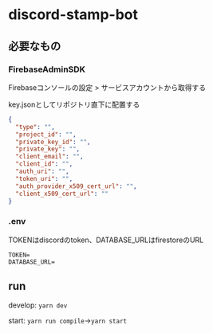 # discord-stamp-bot

## 必要なもの

### FirebaseAdminSDK

Firebaseコンソールの設定 > サービスアカウントから取得する

key.jsonとしてリポジトリ直下に配置する

```json
{
  "type": "",
  "project_id": "",
  "private_key_id": "",
  "private_key": "",
  "client_email": "",
  "client_id": "",
  "auth_uri": "",
  "token_uri": "",
  "auth_provider_x509_cert_url": "",
  "client_x509_cert_url": ""
}
```

### .env

TOKENはdiscordのtoken、DATABASE_URLはfirestoreのURL

```
TOKEN=
DATABASE_URL=
```

## run

develop: `yarn dev`

start: `yarn run compile`→`yarn start`